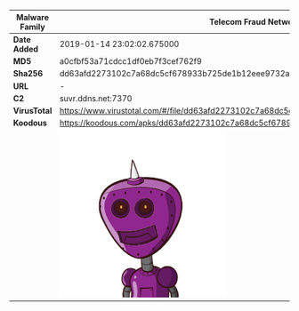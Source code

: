 | Malware Family | Telecom Fraud Network for South Koreans                      |
| -------------- | ------------------------------------------------------------ |
| **Date Added** | 2019-01-14 23:02:02.675000                                                   |
| **MD5**        | a0cfbf53a71cdcc1df0eb7f3cef762f9                             |
| **Sha256**     | dd63afd2273102c7a68dc5cf678933b725de1b12eee9732ae044969afdd6caff |
| **URL**        | -                                                            |
| **C2**         | suvr.ddns.net:7370 |
| **VirusTotal** | https://www.virustotal.com/#/file/dd63afd2273102c7a68dc5cf678933b725de1b12eee9732ae044969afdd6caff/detection |
| **Koodous**    | https://koodous.com/apks/dd63afd2273102c7a68dc5cf678933b725de1b12eee9732ae044969afdd6caff |
|                | ![](../assets/dd63afd2273102c7a68dc5cf678933b725de1b12eee9732ae044969afdd6caff.png) |